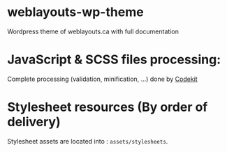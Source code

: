 # weblayouts-wp-theme
Wordpress theme of weblayouts.ca with full documentation
 




# JavaScript &amp; SCSS files processing:
Complete processing (validation, minification, ...) done by [Codekit](https://codekitapp.com/) 




# Stylesheet resources (By order of delivery)
Stylesheet assets are located into : `assets/stylesheets`.
